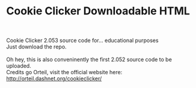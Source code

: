 # Cookie Clicker Downloadable HTML
<br><br>
Cookie Clicker 2.053 source code for... educational purposes <br>
Just download the repo.<br><br>
Oh hey, this is also conveninently the first 2.052 source code to be uploaded.<br>
Credits go Orteil, visit the official website here: http://orteil.dashnet.org/cookieclicker/
<br><br>

